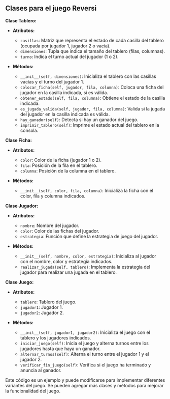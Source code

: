 ## Clases para el juego Reversi

**Clase Tablero:**

* **Atributos:**
    * `casillas`: Matriz que representa el estado de cada casilla del tablero (ocupada por jugador 1, jugador 2 o vacía).
    * `dimensiones`: Tupla que indica el tamaño del tablero (filas, columnas).
    * `turno`: Indica el turno actual del jugador (1 o 2).

* **Métodos:**
    * `__init__(self, dimensiones)`: Inicializa el tablero con las casillas vacías y el turno del jugador 1.
    * `colocar_ficha(self, jugador, fila, columna)`: Coloca una ficha del jugador en la casilla indicada, si es válida.
    * `obtener_estado(self, fila, columna)`: Obtiene el estado de la casilla indicada.
    * `es_jugada_valida(self, jugador, fila, columna)`: Valida si la jugada del jugador en la casilla indicada es válida.
    * `hay_ganador(self)`: Detecta si hay un ganador del juego.
    * `imprimir_tablero(self)`: Imprime el estado actual del tablero en la consola.

**Clase Ficha:**

* **Atributos:**
    * `color`: Color de la ficha (jugador 1 o 2).
    * `fila`: Posición de la fila en el tablero.
    * `columna`: Posición de la columna en el tablero.

* **Métodos:**
    * `__init__(self, color, fila, columna)`: Inicializa la ficha con el color, fila y columna indicados.

**Clase Jugador:**

* **Atributos:**
    * `nombre`: Nombre del jugador.
    * `color`: Color de las fichas del jugador.
    * `estrategia`: Función que define la estrategia de juego del jugador.

* **Métodos:**
    * `__init__(self, nombre, color, estrategia)`: Inicializa al jugador con el nombre, color y estrategia indicados.
    * `realizar_jugada(self, tablero)`: Implementa la estrategia del jugador para realizar una jugada en el tablero.

**Clase Juego:**

* **Atributos:**
    * `tablero`: Tablero del juego.
    * `jugador1`: Jugador 1.
    * `jugador2`: Jugador 2.

* **Métodos:**
    * `__init__(self, jugador1, jugador2)`: Inicializa el juego con el tablero y los jugadores indicados.
    * `iniciar_juego(self)`: Inicia el juego y alterna turnos entre los jugadores hasta que haya un ganador.
    * `alternar_turnos(self)`: Alterna el turno entre el jugador 1 y el jugador 2.
    * `verificar_fin_juego(self)`: Verifica si el juego ha terminado y anuncia al ganador.


Este código es un ejemplo y puede modificarse para implementar diferentes variantes del juego. Se pueden agregar más clases y métodos para mejorar la funcionalidad del juego.
